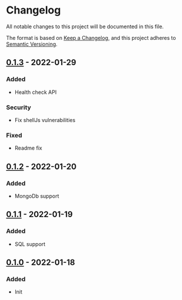 # Changelog

All notable changes to this project will be documented in this file.

The format is based on [Keep a Changelog](https://keepachangelog.com/en/1.0.0/),
and this project adheres to [Semantic Versioning](https://semver.org/spec/v2.0.0.html).

## [0.1.3] - 2022-01-29

### Added

- Health check API

### Security

- Fix shellJs vulnerabilities

### Fixed

- Readme fix

## [0.1.2] - 2022-01-20

### Added

- MongoDb support

## [0.1.1] - 2022-01-19

### Added

- SQL support

## [0.1.0] - 2022-01-18

### Added

- Init

[0.1.3]: https://github.com/saurbkumar/generator-rest-swagger-express/releases/tag/0.1.3
[0.1.2]: https://github.com/saurbkumar/generator-rest-swagger-express/releases/tag/0.1.2
[0.1.1]: https://github.com/saurbkumar/generator-rest-swagger-express/releases/tag/0.1.1
[0.1.0]: https://github.com/saurbkumar/generator-rest-swagger-express/releases/tag/0.1.0
